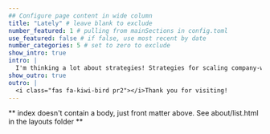 ```yaml
---
## Configure page content in wide column
title: "Lately" # leave blank to exclude
number_featured: 1 # pulling from mainSections in config.toml
use_featured: false # if false, use most recent by date
number_categories: 5 # set to zero to exclude
show_intro: true
intro: |
  I'm thinking a lot about strategies! Strategies for scaling company-wide knowledge sharing, and fostering a healthy culture for both writers and readers. Strategies for how to grow products from 0 to 1. Strategies for supporting open-source products as an entry point to enterprise products in an authentic way, not as the "freemium" version with bad docs. Strategies for getting a community of users to rally behind what you build. And strategies for sharing and developing strategies 😄
show_outro: true
outro: |
  <i class="fas fa-kiwi-bird pr2"></i>Thank you for visiting!
---
```


** index doesn't contain a body, just front matter above.
See about/list.html in the layouts folder **
